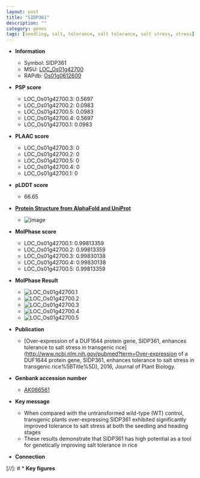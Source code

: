```yaml
---
layout: post
title: "SIDP361"
description: ""
category: genes
tags: [seedling, salt, tolerance, salt tolerance, salt stress, stress]
---
```


* **Information**  
    + Symbol: SIDP361  
    + MSU: [LOC_Os01g42700](http://rice.plantbiology.msu.edu/cgi-bin/ORF_infopage.cgi?orf=LOC_Os01g42700)  
    + RAPdb: [Os01g0612600](http://rapdb.dna.affrc.go.jp/viewer/gbrowse_details/irgsp1?name=Os01g0612600)  

* **PSP score**  
    + LOC_Os01g42700.3: 0.5697 
    + LOC_Os01g42700.2: 0.0983 
    + LOC_Os01g42700.5: 0.0983 
    + LOC_Os01g42700.4: 0.5697 
    + LOC_Os01g42700.1: 0.0983 

* **PLAAC score**  
    + LOC_Os01g42700.3: 0 
    + LOC_Os01g42700.2: 0 
    + LOC_Os01g42700.5: 0 
    + LOC_Os01g42700.4: 0 
    + LOC_Os01g42700.1: 0 

* **pLDDT score**
    + 66.65

* **[Protein Structure from AlphaFold and UniProt](https://www.uniprot.org/uniprotkb/Q0JLA7/entry#structure)**
    + ![image](https://ricepsp.github.io/images/Q0/AF-Q0JLA7-F1.png)

* **MolPhase score**
    + LOC_Os01g42700.1: 0.99813359
    + LOC_Os01g42700.2: 0.99813359
    + LOC_Os01g42700.3: 0.99830138
    + LOC_Os01g42700.4: 0.99830138
    + LOC_Os01g42700.5: 0.99813359

* **MolPhase Result**
    + ![LOC_Os01g42700.1](https://304243504.github.io/Pictures/LOC_Os01g/LOC_Os01g42700.1.png)
    + ![LOC_Os01g42700.2](https://304243504.github.io/Pictures/LOC_Os01g/LOC_Os01g42700.2.png)
    + ![LOC_Os01g42700.3](https://304243504.github.io/Pictures/LOC_Os01g/LOC_Os01g42700.3.png)
    + ![LOC_Os01g42700.4](https://304243504.github.io/Pictures/LOC_Os01g/LOC_Os01g42700.4.png)
    + ![LOC_Os01g42700.5](https://304243504.github.io/Pictures/LOC_Os01g/LOC_Os01g42700.5.png)

* **Publication**  
    + [Over-expression of a DUF1644 protein gene, SIDP361, enhances tolerance to salt stress in transgenic rice](http://www.ncbi.nlm.nih.gov/pubmed?term=Over-expression of a DUF1644 protein gene, SIDP361, enhances tolerance to salt stress in transgenic rice%5BTitle%5D), 2016, Journal of Plant Biology.

* **Genbank accession number**  
    + [AK066561](http://www.ncbi.nlm.nih.gov/nuccore/AK066561)

* **Key message**  
    + When compared with the untransformed wild-type (WT) control, transgenic plants over-expressing SIDP361 exhibited significantly improved tolerance to salt stress at both the seedling and heading stages
    + These results demonstrate that SIDP361 has high potential as a tool for genetically improving salt tolerance in rice

* **Connection**  

[//]: # * **Key figures**  


